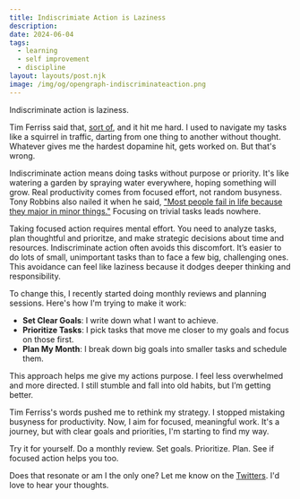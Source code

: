 ```yaml
---
title: Indiscrimiate Action is Laziness
description:
date: 2024-06-04
tags:
  - learning
  - self improvement
  - discipline
layout: layouts/post.njk
image: /img/og/opengraph-indiscriminateaction.png
---
```


Indiscriminate action is laziness.

Tim Ferriss said that, [sort of](https://tim.blog/2013/11/03/productivity-hacks/), and it hit me hard. I used to navigate my tasks like a squirrel in traffic, darting from one thing to another without thought. Whatever gives me the hardest dopamine hit, gets worked on. But that's wrong.

Indiscriminate action means doing tasks without purpose or priority. It's like watering a garden by spraying water everywhere, hoping something will grow. Real productivity comes from focused effort, not random busyness. Tony Robbins also nailed it when he said, ["Most people fail in life because they major in minor things."](https://x.com/TonyRobbins/status/796837797982183424) Focusing on trivial tasks leads nowhere.

Taking focused action requires mental effort. You need to analyze tasks, plan thoughtful and prioritze, and make strategic decisions about time and resources. Indiscriminate action often avoids this discomfort. It’s easier to do lots of small, unimportant tasks than to face a few big, challenging ones. This avoidance can feel like laziness because it dodges deeper thinking and responsibility.

To change this, I recently started doing monthly reviews and planning sessions. Here's how I'm trying to make it work:

- **Set Clear Goals**: I write down what I want to achieve.
- **Prioritize Tasks**: I pick tasks that move me closer to my goals and focus on those first.
- **Plan My Month**: I break down big goals into smaller tasks and schedule them.

This approach helps me give my actions purpose. I feel less overwhelmed and more directed. I still stumble and fall into old habits, but I’m getting better.

Tim Ferriss's words pushed me to rethink my strategy. I stopped mistaking busyness for productivity. Now, I aim for focused, meaningful work. It's a journey, but with clear goals and priorities, I'm starting to find my way.

Try it for yourself. Do a monthly review. Set goals. Prioritize. Plan. See if focused action helps you too.

Does that resonate or am I the only one? Let me know on the [Twitters](https://twitter.com/marcelfahle). I'd love to hear your thoughts.
